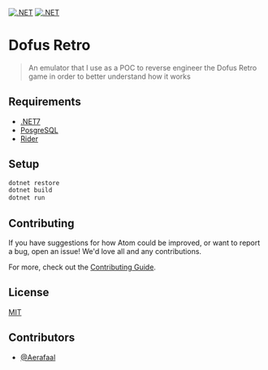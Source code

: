 [![.NET](https://github.com/Aerafaal/dofus-retro/actions/workflows/dotnet.yml/badge.svg)](https://github.com/Aerafaal/dofus-retro/actions/workflows/dotnet.yml)
[![.NET](https://github.com/Aerafaal/dofus-retro/actions/workflows/codeql-analysis.yml/badge.svg)](https://github.com/Aerafaal/dofus-retro/actions/workflows/codeql-analysis.yml)

# Dofus Retro

> An emulator that I use as a POC to reverse engineer the Dofus Retro game in order to better understand how it works

## Requirements

- [.NET7][dotnet]
- [PosgreSQL][pgsql]
- [Rider][rider]

## Setup

```sh
dotnet restore
dotnet build
dotnet run
```

## Contributing

If you have suggestions for how Atom could be improved, or want to report a bug, open an issue! We'd love all and any contributions.

For more, check out the [Contributing Guide][contributing].

## License

[MIT][license]

## Contributors

- [@Aerafaal](https://github.com/Aerafaal)

[dotnet]: https://dotnet.microsoft.com/en-us/download/dotnet/7.0
[contributing]: CONTRIBUTING.md
[license]: LICENSE
[pgsql]: https://www.postgresql.org/download/
[rider]: https://www.jetbrains.com/fr-fr/rider/